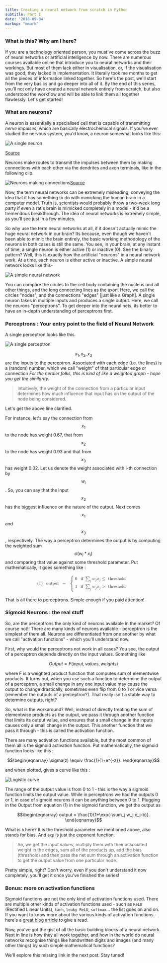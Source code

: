 ```yaml
---
title: Creating a neural network from scratch in Python 
subtitle: Part I
date: '2018-09-04'
markup: "mmark"
---
```

### What is this? Why am I here?
If you are a technology oriented person, you must've come across the buzz of neural networks or artificial intelligence by now. There are numerous courses available online that introduce you to neural networks and their workings. But most of them lack either in visualisation, or, if the visualisation was good, they lacked in implementation. It literally took me months to get all the pieces of information linked together. So here's the post, we'll start from the very basics and go deeper into all of it. By the end of this series, you'll not only have created a neural network entirely from scratch, but also understood the workflow and will be able to link them all together flawlessly. Let's get started!

### What are neurons?
A neuron is essentially a specialised cell that is capable of transmitting _nerve impulses_, which are basically electrochemical signals. If you've ever studied the nervous system, you'd know, a neuron somewhat looks like this:


![A single neuron](/images/Neuron.jpg)


[Source](https://no.wikipedia.org/wiki/Fil:Neuron.jpg)  
  
  
Neurons make routes to transmit the impulses between them by making connections with each other via the dendrites and axon terminals, like in the following clip.


![Neurons making connections](/images/Blog+NN+1.gif)[Source](https://www.reddit.com/r/educationalgifs/comments/8c5p1r/fetal_neurons_making_connections/)


  

Now, the term neural networks can be extremely misleading, conveying the idea that it has something to do with mimicking the human brain in a computer model. Truth is, scientists would probably throw a two-week long party if even a rat's brain is mimicked completely in a model - it'd be a tremendous breakthrough. The idea of neural networks is extremely simple, as you'll see just in a few minutes.

So why use the term neural networks at all, if it doesn't actually mimic the huge neural network in our brain? Its because, even though we haven't been able to mimic the brain entirely, the basic working methodology of the neurons in both cases is still the same. You see, in your brain, at any instant of time, a single neuron is either active (1) or inactive (0). See the binary pattern? Well, this is exactly how the artificial "neurons" in a neural network work. At a time, each neuron is either active or inactive.  A simple neural network looks like this-  


![A simple neural network](/images/simple-nn.png)  


You can compare the circles to the cell body containing the nucleus and all other things, and the long connecting lines as the axon. Here, we call the circles "nodes", and the connections "edges" [just like a Graph]. A single neuron takes in multiple inputs and produces a single output. Here, we call the neurons "perceptrons". To get deeper into the neural nets, its better to have an in-depth understanding of perceptrons first.  

### Perceptrons : Your entry point to the field of Neural Network
A single perceptron looks like this.


![A single perceptron](/images/perceptron.png)  


$$x_1, x_2, x_3$$ are the inputs to the perceptron. Associated with each edge (i.e. the lines) is a (random) number, which we call "weight" of that particular edge or connection _For the nerdier folks, this is kind of like a weighted graph - hope you get the similarity._
>  Intuitively, the weight of the connection from a particular input determines how much influence that input has on the output of the node being considered.

Let's get the above line clarified.

For instance, let's say the connection from $$x_1$$to the node has weight 0.67, that from $$x_2$$ to the node has weight 0.93 and that from $$x_3$$ has weight 0.02. Let us denote the weight associated with i-th connection by $$w_i$$. So, you can say that the input $$x_2$$ has the biggest influence on the nature of the output. Next comes $$x_1$$ and $$x_3$$, respectively. The way a perceptron determines the output is by computing the weighted sum $$\sigma (w_i * x_i)$$ and comparing that value against some threshold parameter. Put mathematically, it goes something like :
 
<math xmlns="http://www.w3.org/1998/Math/MathML" display="block">
  <mtable columnalign="right center left" rowspacing="3pt" columnspacing="0 thickmathspace" displaystyle="true">
    <mlabeledtr>
      <mtd id="mjx-eqn-1">
        <mtext>(1)</mtext>
      </mtd>
      <mtd>
        <mstyle displaystyle="false" scriptlevel="0">
          <mtext>output</mtext>
        </mstyle>
      </mtd>
      <mtd>
        <mi></mi>
        <mo>=</mo>
      </mtd>
      <mtd>
        <mrow>
          <mo>{</mo>
          <mtable columnalign="left left" rowspacing="4pt" columnspacing="1em">
            <mtr>
              <mtd>
                <mn>0</mn>
              </mtd>
              <mtd>
                <mstyle displaystyle="false" scriptlevel="0">
                  <mtext>if&#xA0;</mtext>
                </mstyle>
                <munder>
                  <mo>&#x2211;<!-- ∑ --></mo>
                  <mi>j</mi>
                </munder>
                <msub>
                  <mi>w</mi>
                  <mi>j</mi>
                </msub>
                <msub>
                  <mi>x</mi>
                  <mi>j</mi>
                </msub>
                <mo>&#x2264;<!-- ≤ --></mo>
                <mstyle displaystyle="false" scriptlevel="0">
                  <mtext>&#xA0;threshold</mtext>
                </mstyle>
              </mtd>
            </mtr>
            <mtr>
              <mtd>
                <mn>1</mn>
              </mtd>
              <mtd>
                <mstyle displaystyle="false" scriptlevel="0">
                  <mtext>if&#xA0;</mtext>
                </mstyle>
                <munder>
                  <mo>&#x2211;<!-- ∑ --></mo>
                  <mi>j</mi>
                </munder>
                <msub>
                  <mi>w</mi>
                  <mi>j</mi>
                </msub>
                <msub>
                  <mi>x</mi>
                  <mi>j</mi>
                </msub>
                <mo>&gt;</mo>
                <mstyle displaystyle="false" scriptlevel="0">
                  <mtext>&#xA0;threshold</mtext>
                </mstyle>
              </mtd>
            </mtr>
          </mtable>
          <mo fence="true" stretchy="true" symmetric="true"></mo>
        </mrow>
      </mtd>
    </mlabeledtr>
  </mtable>
</math>

That is all there to perceptrons. Simple enough if you paid attention!

### Sigmoid Neurons : the real stuff
So, are the perceptrons the only kind of neurons available in the market? Of course not!! There are many kinds of neurons available - perceptron is the simplest of them all. Neurons are differentiated from one another by what we call "activation functions" - which you'll understand now.

First, why would the perceptrons not work in all cases? You see, the output of a perceptron depends directly on the input values. Something like

$$Output = F(input, values, weights)$$

where F is a weighted product function that computes sum of elementwise products. It turns out, when you use such a function to determine the output of a perceptron, a small change in any one input value may cause the output to change drastically, sometimes even flip from 0 to 1 or vice versa (remember the outputs of a perceptron?). That really isn't a stable way to determine outputs, right?

So, what is the workaround? Well, instead of directly treating the sum of elementwise products as the output, we pass it through another function that limits its output value, and ensures that a small change in the inputs causes only a small change in the output. This another function that we pass it through - this is called the activation function.

There are many activation functions available, but the most common of them all is the sigmoid activation function. Put mathematically, the sigmoid function looks like this :

$$\begin{eqnarray} 
  \sigma(z) \equiv \frac{1}{1+e^{-z}}.
\end{eqnarray}$$

and when plotted, gives a curve like this :


![Logistic curve](/images/320px-Logistic-curve.svg.png)



The range of the output value is from 0 to 1 - this is the way a sigmoid function limits the output value. While in perceptrons we had the outputs 0 or 1, in case of sigmoid neurons it can be anything between 0 to 1. Plugging in the Output from equation (1) in the sigmoid function, we get the output as

$$\begin{eqnarray} 
  output = \frac{1}{1+\exp(-\sum_j w_j x_j-b)}.
\end{eqnarray}$$

What is `b` here? It is the threshold parameter we mentioned above, also stands for bias. And `exp` is just the exponent function. 

>    So, we get the input values, multiply them with their associated weight in the edges, sum all of the products up, add the bias (threshold) and then pass the net sum through an activation function to get the output value from one particular node.

Pretty simple, right?
Don't worry, even if you don't understand it now completely, you'll get it once you've finished the series!

### Bonus: more on activation functions

Sigmoid functions are not the only kind of activation functions used. There are multiple other kinds of activation functions used - such as `ReLU` (Rectified Linear Units), `tanh`, `leaky ReLU`, `softmax`... the list goes on and on. If you want to know more about the various kinds of activation functions - here's a [great blog article](https://adl1995.github.io/an-overview-of-activation-functions-used-in-neural-networks.html) to give a read.

Now, you've got the gist of all the basic building blocks of a neural network. Next in line is how they all work together, and how in the world do neural networks recognise things like handwritten digits and images (and many other things) by such simple mathematical functions?

We'll explore this missing link in the next post. Stay tuned!